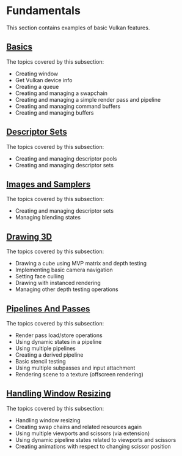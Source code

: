 # Fundamentals

This section contains examples of basic Vulkan features.

## [Basics](/Examples/Fundamentals/Basics)

The topics covered by this subsection:

- Creating window
- Get Vulkan device info
- Creating a queue
- Creating and managing a swapchain
- Creating and managing a simple render pass and pipeline
- Creating and managing command buffers
- Creating and managing buffers

## [Descriptor Sets](/Examples/Fundamentals/DescriptorSets)

The topics covered by this subsection:

- Creating and managing descriptor pools
- Creating and managing descriptor sets

## [Images and Samplers](/Examples/Fundamentals/ImagesAndSamplers)

The topics covered by this subsection:

- Creating and managing descriptor sets
- Managing blending states

## [Drawing 3D](/Examples/Fundamentals/Drawing3D)

The topics covered by this subsection:

- Drawing a cube using MVP matrix and depth testing
- Implementing basic camera navigation
- Setting face culling
- Drawing with instanced rendering
- Managing other depth testing operations

## [Pipelines And Passes](/Examples/Fundamentals/PipelinesAndPasses)

The topics covered by this subsection:

- Render pass load/store operations
- Using dynamic states in a pipeline
- Using multiple pipelines
- Creating a derived pipeline
- Basic stencil testing
- Using multiple subpasses and input attachment
- Rendering scene to a texture (offscreen rendering)

## [Handling Window Resizing](/Examples/Fundamentals/SwapChainsAndViewports)

The topics covered by this subsection:
- Handling window resizing
- Creating swap chains and related resources again
- Using multiple viewports and scissors (via extension)
- Using dynamic pipeline states related to viewports and scissors
- Creating animations with respect to changing scissor position